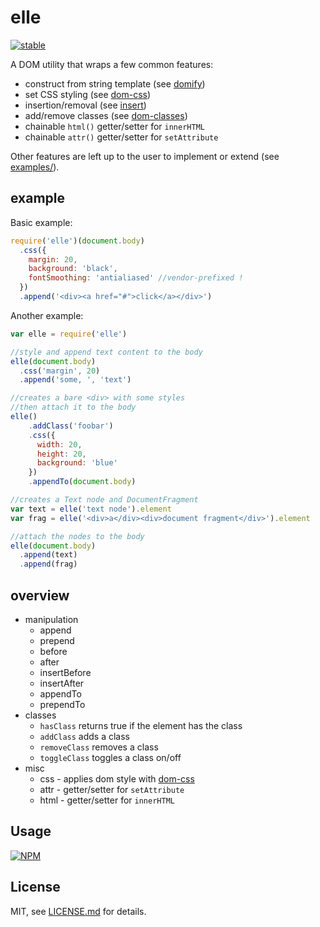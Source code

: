 # elle

[![stable](http://badges.github.io/stability-badges/dist/stable.svg)](http://github.com/badges/stability-badges)

A DOM utility that wraps a few common features:

- construct from string template (see [domify](https://www.npmjs.com/package/domify))
- set CSS styling (see [dom-css](https://www.npmjs.com/package/dom-css))
- insertion/removal (see [insert](https://www.npmjs.com/package/insert))
- add/remove classes (see [dom-classes](https://www.npmjs.com/package/dom-classes))
- chainable `html()` getter/setter for `innerHTML`
- chainable `attr()` getter/setter for `setAttribute`

Other features are left up to the user to implement or extend (see [examples/](examples/)). 

## example

Basic example:

```js
require('elle')(document.body)
  .css({
    margin: 20,
    background: 'black',
    fontSmoothing: 'antialiased' //vendor-prefixed !
  })
  .append('<div><a href="#">click</a></div>')
```

Another example:

```js
var elle = require('elle')

//style and append text content to the body
elle(document.body)
  .css('margin', 20)
  .append('some, ', 'text')

//creates a bare <div> with some styles
//then attach it to the body
elle()
    .addClass('foobar')
    .css({
      width: 20,
      height: 20,
      background: 'blue'
    })
    .appendTo(document.body)

//creates a Text node and DocumentFragment
var text = elle('text node').element
var frag = elle('<div>a</div><div>document fragment</div>').element

//attach the nodes to the body
elle(document.body)
  .append(text)
  .append(frag)
```

## overview

- manipulation
  - append
  - prepend
  - before
  - after
  - insertBefore
  - insertAfter
  - appendTo
  - prependTo
- classes
  - `hasClass` returns true if the element has the class
  - `addClass` adds a class 
  - `removeClass` removes a class
  - `toggleClass` toggles a class on/off
- misc
  - css - applies dom style with [dom-css](https://www.npmjs.com/package/dom-classes)
  - attr - getter/setter for `setAttribute`
  - html - getter/setter for `innerHTML`

## Usage

[![NPM](https://nodei.co/npm/elle.png)](https://nodei.co/npm/elle/)

## License

MIT, see [LICENSE.md](http://github.com/mattdesl/elle/blob/master/LICENSE.md) for details.

